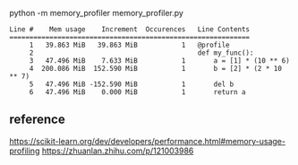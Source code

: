 

python -m memory_profiler memory_profiler.py

```
Line #    Mem usage    Increment  Occurences   Line Contents
============================================================
     1   39.863 MiB   39.863 MiB           1   @profile
     2                                         def my_func():
     3   47.496 MiB    7.633 MiB           1       a = [1] * (10 ** 6)
     4  200.086 MiB  152.590 MiB           1       b = [2] * (2 * 10 ** 7)
     5   47.496 MiB -152.590 MiB           1       del b
     6   47.496 MiB    0.000 MiB           1       return a
```


## reference
https://scikit-learn.org/dev/developers/performance.html#memory-usage-profiling
https://zhuanlan.zhihu.com/p/121003986